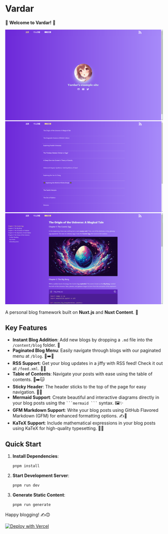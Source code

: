 # Vardar

🎉 **Welcome to Vardar!** 🎉

![screenshot of Vardar 1](./screenshot1.png)
![screenshot of Vardar 2](./screenshot2.png)
![screenshot of Vardar 3](./screenshot3.png)

A personal blog framework built on **Nuxt.js** and **Nuxt Content**. 🚀

## Key Features

- **Instant Blog Addition**: Add new blogs by dropping a `.md` file into the `/content/blog` folder. 🥧
- **Paginated Blog Menu**: Easily navigate through blogs with our paginated menu at `/blog`. 📄➡️📄
- **RSS Support**: Get your blog updates in a jiffy with RSS feed! Check it out at `/feed.xml`. 📡✨
- **Table of Contents**: Navigate your posts with ease using the table of contents. 📑➡️🐱
- **Sticky Header**: The header sticks to the top of the page for easy navigation. 🎩✨
- **Mermaid Support**: Create beautiful and interactive diagrams directly in your blog posts using the ` ```mermaid ``` ` syntax. 🖼️✨
- **GFM Markdown Support**: Write your blog posts using GitHub Flavored Markdown (GFM) for enhanced formatting options. ✍️📄
- **KaTeX Support**: Include mathematical expressions in your blog posts using KaTeX for high-quality typesetting. 📐✨

## Quick Start

1. **Install Dependencies**:

   ```bash
   pnpm install
   ```

2. **Start Development Server**:

   ```bash
   pnpm run dev
   ```

3. **Generate Static Content**:
   ```bash
   pnpm run generate
   ```

Happy blogging! ✍️😊

[![Deploy with Vercel](https://vercel.com/button)](https://vercel.com/new/clone?repository-url=https%3A%2F%2Fgithub.com%2Fhanyujie2002%2FVardar&build-command=pnpm%20run%20generate&output-directory=.output%2Fpublic)
